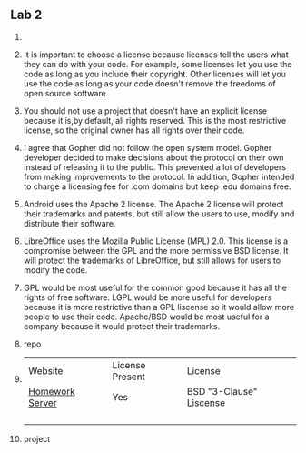 ## Lab 2

1. 

1. It is important to choose a license because licenses tell the users what they can do with your code. For example, some licenses let you use the code as long as you include their copyright. Other licenses will let you use the code as long as your code doesn't remove the freedoms of open source software.

1. You should not use a project that doesn't have an explicit license because it is,by default, all rights reserved. This is the most restrictive license, so the original owner has all rights over their code.

1. I agree that Gopher did not follow the open system model. Gopher developer decided to make decisions about the protocol on their own instead of releasing it to the public. This prevented a lot of developers from making improvements to the protocol. In addition, Gopher intended to charge a licensing fee for .com domains but keep .edu domains free.

1. Android uses the Apache 2 license. The Apache 2 license will protect their trademarks and patents, but still allow the users to use, modify and distribute their software.

1. LibreOffice uses the Mozilla Public License (MPL) 2.0. This license is a compromise between the GPL and the more permissive BSD license. It will protect the trademarks of LibreOffice, but still allows for users to modify the code.

1. GPL would be most useful for the common good because it has all the rights of free software. LGPL would be more useful for developers because it is more restrictive than a GPL liscense so it would allow more people to use their code. Apache/BSD would be most useful for a company because it would protect their trademarks.

1. repo

1. <table>
       <tr>
           <td>Website</td>
	   <td>License Present</td>
	   <td>License</td>
       </tr>
       <tr>
           <td><a href="https://github.com/RCOS-Grading-Server/HWserver">Homework Server</a></td>
	   <td>Yes</td>
	   <td>BSD "3-Clause" Liscense</td>
       </tr>
       <tr>
           <td></td>
	   <td></td>
	   <td></td>
       </tr>
       <tr>
           <td></td>
	   <td></td>
	   <td></td>
       </tr>
       <tr> 
           <td></td>
	   <td></td>
	   <td></td>
       </tr>
       <tr>
           <td></td>
	   <td></td>
	   <td></td>
       </tr>
   </table>

1. project